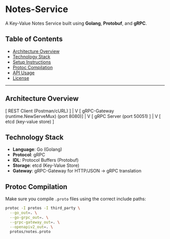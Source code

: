 # Notes-Service

A Key-Value Notes Service built using **Golang**, **Protobuf**, and **gRPC**.

## Table of Contents

- [Architecture Overview](#architecture-overview)
- [Technology Stack](#technology-stack)
- [Setup Instructions](#setup-instructions)
- [Protoc Compilation](#protoc-compilation)
- [API Usage](#api-usage)
- [License](#license)

---

## Architecture Overview


[ REST Client (Postman/cURL) ] 
|
V
[ gRPC-Gateway (runtime.NewServeMux) (port 8080)]
|
V
[ gRPC Server (port 50051) ]
|
V
[ etcd (key-value store) ]

## Technology Stack

- **Language**: Go (Golang)
- **Protocol**: gRPC
- **IDL**: Protocol Buffers (Protobuf)
- **Storage**: etcd (Key-Value Store)
- **Gateway**: gRPC-Gateway for HTTP/JSON -> gRPC translation

## Protoc Compilation

Make sure you compile `.proto` files using the correct include paths:

```bash
protoc -I protos -I third_party \
  --go_out=. \
  --go-grpc_out=. \
  --grpc-gateway_out=. \
  --openapiv2_out=. \
  protos/notes.proto
